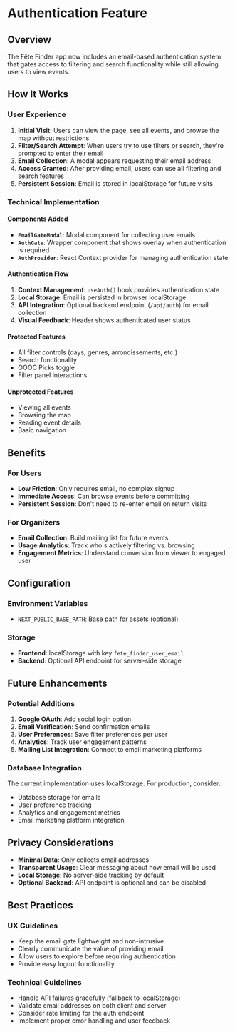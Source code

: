 # Authentication Feature

## Overview

The Fête Finder app now includes an email-based authentication system that gates access to filtering and search functionality while still allowing users to view events.

## How It Works

### User Experience
1. **Initial Visit**: Users can view the page, see all events, and browse the map without restrictions
2. **Filter/Search Attempt**: When users try to use filters or search, they're prompted to enter their email
3. **Email Collection**: A modal appears requesting their email address
4. **Access Granted**: After providing email, users can use all filtering and search features
5. **Persistent Session**: Email is stored in localStorage for future visits

### Technical Implementation

#### Components Added
- **`EmailGateModal`**: Modal component for collecting user emails
- **`AuthGate`**: Wrapper component that shows overlay when authentication is required
- **`AuthProvider`**: React Context provider for managing authentication state

#### Authentication Flow
1. **Context Management**: `useAuth()` hook provides authentication state
2. **Local Storage**: Email is persisted in browser localStorage
3. **API Integration**: Optional backend endpoint (`/api/auth`) for email collection
4. **Visual Feedback**: Header shows authenticated user status

#### Protected Features
- All filter controls (days, genres, arrondissements, etc.)
- Search functionality
- OOOC Picks toggle
- Filter panel interactions

#### Unprotected Features
- Viewing all events
- Browsing the map
- Reading event details
- Basic navigation

## Benefits

### For Users
- **Low Friction**: Only requires email, no complex signup
- **Immediate Access**: Can browse events before committing
- **Persistent Session**: Don't need to re-enter email on return visits

### For Organizers
- **Email Collection**: Build mailing list for future events
- **Usage Analytics**: Track who's actively filtering vs. browsing
- **Engagement Metrics**: Understand conversion from viewer to engaged user

## Configuration

### Environment Variables
- `NEXT_PUBLIC_BASE_PATH`: Base path for assets (optional)

### Storage
- **Frontend**: localStorage with key `fete_finder_user_email`
- **Backend**: Optional API endpoint for server-side storage

## Future Enhancements

### Potential Additions
1. **Google OAuth**: Add social login option
2. **Email Verification**: Send confirmation emails
3. **User Preferences**: Save filter preferences per user
4. **Analytics**: Track user engagement patterns
5. **Mailing List Integration**: Connect to email marketing platforms

### Database Integration
The current implementation uses localStorage. For production, consider:
- Database storage for emails
- User preference tracking
- Analytics and engagement metrics
- Email marketing platform integration

## Privacy Considerations

- **Minimal Data**: Only collects email addresses
- **Transparent Usage**: Clear messaging about how email will be used
- **Local Storage**: No server-side tracking by default
- **Optional Backend**: API endpoint is optional and can be disabled

## Best Practices

### UX Guidelines
- Keep the email gate lightweight and non-intrusive
- Clearly communicate the value of providing email
- Allow users to explore before requiring authentication
- Provide easy logout functionality

### Technical Guidelines
- Handle API failures gracefully (fallback to localStorage)
- Validate email addresses on both client and server
- Consider rate limiting for the auth endpoint
- Implement proper error handling and user feedback 